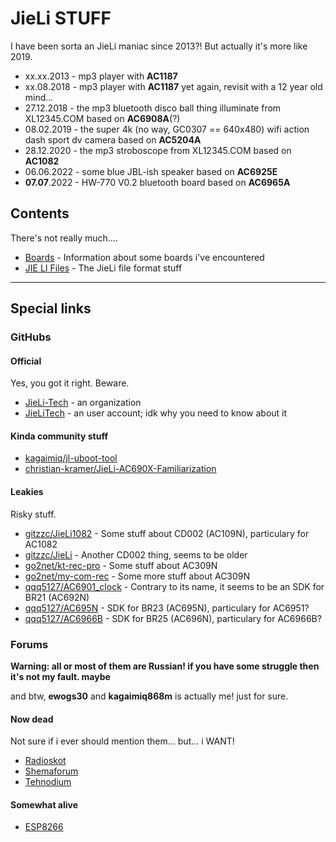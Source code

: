 # JieLi STUFF

I have been sorta an JieLi maniac since 2013?! But actually it's more like 2019.

- xx.xx.2013 - mp3 player with **AC1187**
- xx.08.2018 - mp3 player with **AC1187** yet again, revisit with a 12 year old mind...
- 27.12.2018 - the mp3 bluetooth disco ball thing illuminate from XL12345.COM based on **AC6908A**(?)
- 08.02.2019 - the super 4k (no way, GC0307 == 640x480) wifi action dash sport dv camera based on **AC5204A**
- 28.12.2020 - the mp3 stroboscope from XL12345.COM based on **AC1082**
- 06.06.2022 - some blue JBL-ish speaker based on **AC6925E**
- **07.07**.2022 - HW-770 V0.2 bluetooth board based on **AC6965A**

## Contents

There's not really much....

- [Boards](boards/index.md) - Information about some boards i've encountered
- [JIE LI Files](jl-files/index.md) - The JieLi file format stuff

----

## Special links

### GitHubs

#### Official

Yes, you got it right. Beware.

- [JieLi-Tech](https://github.com/Jieli-Tech) - an organization
- [JieLiTech](https://github.com/JieliTech) - an user account; idk why you need to know about it

#### Kinda community stuff

- [kagaimiq/jl-uboot-tool](https://github.com/kagaimiq/jl-uboot-tool)
- [christian-kramer/JieLi-AC690X-Familiarization](https://github.com/christian-kramer/JieLi-AC690X-Familiarization)

#### Leakies

Risky stuff.

- [gitzzc/JieLi1082](https://github.com/gitzzc/JieLi1082) - Some stuff about CD002 (AC109N), particulary for AC1082
- [gitzzc/JieLi](https://github.com/gitzzc/JieLi) - Another CD002 thing, seems to be older
- [go2net/kt-rec-pro](https://github.com/go2net/kt-rec-pro) - Some stuff about AC309N
- [go2net/my-com-rec](https://github.com/go2net/my-com-rec) - Some more stuff about AC309N
- [qqq5127/AC6901_clock](https://github.com/qqq5127/AC6901_clock) - Contrary to its name, it seems to be an SDK for BR21 (AC692N)
- [qqq5127/AC695N](https://github.com/qqq5127/AC6951) - SDK for BR23 (AC695N), particulary for AC6951?
- [qqq5127/AC6966B](https://github.com/qqq5127/AC6966B) - SDK for BR25 (AC696N), particulary for AC6966B?

### Forums

**Warning: all or most of them are Russian! if you have some struggle then it's not my fault. maybe**

and btw, **ewogs30** and **kagaimiq868m** is actually me! just for sure.

#### Now dead

Not sure if i ever should mention them... but... i WANT!

- [Radioskot](http://web.archive.org/web/20190401022412/https://radioskot.ru/forum/11-14227-1)
- [Shemaforum](https://web.archive.org/web/20210511195409/https://shemaforum.ru/topic/jl-soc-ac109n-ac209n-ac309n-ac410n-ac460n-ac690n/)
- [Tehnodium](http://web.archive.org/web/20220517054814/https://tehnodium.ru/thread-5.html)

#### Somewhat alive

- [ESP8266](https://esp8266.ru/forum/threads/jl-soc.5500)
